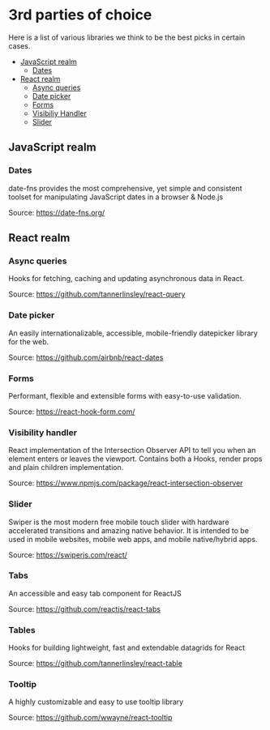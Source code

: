 # 3rd parties of choice

Here is a list of various libraries we think to be the best picks in certain cases.

- [JavaScript realm](#javascript-realm)
  - [Dates](#dates)
- [React realm](#react-realm)
  - [Async queries](#async-queries)
  - [Date picker](#date-picker)
  - [Forms](#forms)
  - [Visibiliy Handler](#visibility-handler)
  - [Slider](#slider)

## JavaScript realm

### Dates

date-fns provides the most comprehensive, yet simple and consistent toolset for manipulating JavaScript dates in a browser & Node.js

Source: https://date-fns.org/

## React realm

### Async queries

Hooks for fetching, caching and updating asynchronous data in React.

Source: https://github.com/tannerlinsley/react-query

### Date picker

An easily internationalizable, accessible, mobile-friendly datepicker library for the web.

Source: https://github.com/airbnb/react-dates

### Forms

Performant, flexible and extensible forms with easy-to-use validation.

Source: https://react-hook-form.com/

### Visibility handler

React implementation of the Intersection Observer API to tell you when an element enters or leaves the viewport. Contains both a Hooks, render props and plain children implementation.

Source: https://www.npmjs.com/package/react-intersection-observer

### Slider

Swiper is the most modern free mobile touch slider with hardware accelerated transitions and amazing native behavior. It is intended to be used in mobile websites, mobile web apps, and mobile native/hybrid apps.

Source: https://swiperjs.com/react/

### Tabs

An accessible and easy tab component for ReactJS

Source: https://github.com/reactjs/react-tabs

### Tables

Hooks for building lightweight, fast and extendable datagrids for React

Source: https://github.com/tannerlinsley/react-table

### Tooltip

A highly customizable and easy to use tooltip library

Source: https://github.com/wwayne/react-tooltip
